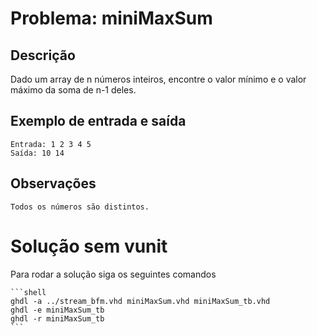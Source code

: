 # Problema: miniMaxSum

## Descrição
Dado um array de n números inteiros, encontre o valor mínimo e o valor máximo da soma de n-1 deles.

## Exemplo de entrada e saída

    Entrada: 1 2 3 4 5
    Saída: 10 14

## Observações
    Todos os números são distintos.


# Solução sem vunit
Para rodar a solução siga os seguintes comandos

    ```shell
    ghdl -a ../stream_bfm.vhd miniMaxSum.vhd miniMaxSum_tb.vhd
    ghdl -e miniMaxSum_tb
    ghdl -r miniMaxSum_tb
    ```